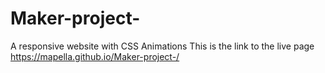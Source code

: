# Maker-project-
A responsive website with CSS Animations
This is the link to the live page https://mapella.github.io/Maker-project-/
